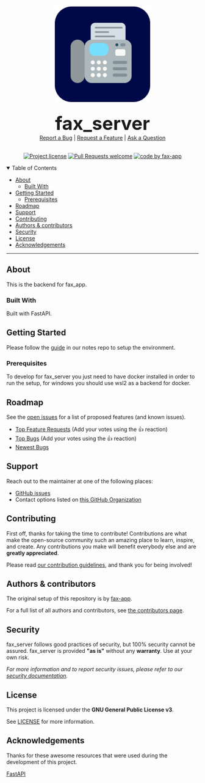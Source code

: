 <h1 align="center">
  <a href="https://github.com/fax-app/fax_server">
    <img src="docs/images/logo.svg" alt="Logo" width="250" height="250">
  </a>
</h1>

<div align="center">
  <b><font size="+20">fax_server</font></b>
  <br />
  <a href="https://github.com/fax-app/fax_server/issues/new?labels=bug&template=bug.md&title=[BUG]">Report a Bug</a>
  |
  <a href="https://github.com/fax-app/fax_server/issues/new?labels=feature&template=feature.md&title=[FEATURE]">Request a Feature</a>
  |
  <a href="https://github.com/fax-app/fax_server/issues/new?labels=question&template=support.md&title=[SUPPORT]">Ask a Question</a>
</div>

<div align="center">
<br />

[![Project license](https://img.shields.io/github/license/fax-app/fax_server)](LICENSE)
[![Pull Requests welcome](https://img.shields.io/badge/PRs-welcome-5042bc)](https://github.com/fax-app/fax_server/issues?q=is%3Aissue+is%3Aopen+label%3A%22help+wanted%22)
[![code by fax-app](https://img.shields.io/badge/code%20by-fax--group-green)](https://github.com/fax-app)

</div>

<details open="open">
<summary>Table of Contents</summary>

  - [About](#about)
    - [Built With](#built-with)
  - [Getting Started](#getting-started)
    - [Prerequisites](#prerequisites)
  - [Roadmap](#roadmap)
  - [Support](#support)
  - [Contributing](#contributing)
  - [Authors & contributors](#authors--contributors)
  - [Security](#security)
  - [License](#license)
  - [Acknowledgements](#acknowledgements)

</details>

---

## About

This is the backend for fax_app.

### Built With

Built with FastAPI.

## Getting Started

Please follow the [guide](https://github.com/fax-app/notes/blob/main/docker-setup.md) in our notes repo to setup the environment.

### Prerequisites

To develop for fax_server you just need to have docker installed in order to run the setup, for windows you should use wsl2 as a backend for docker.

## Roadmap

See the [open issues](https://github.com/fax-app/fax_server/issues) for a list of proposed features (and known issues).

- [Top Feature Requests](https://github.com/fax-app/fax_server/issues?q=label%3Aenhancement+is%3Aopen+sort%3Areactions-%2B1-desc) (Add your votes using the 👍 reaction)
- [Top Bugs](https://github.com/fax-app/fax_server/issues?q=is%3Aissue+is%3Aopen+label%3Abug+sort%3Areactions-%2B1-desc) (Add your votes using the 👍 reaction)
- [Newest Bugs](https://github.com/fax-app/fax_server/issues?q=is%3Aopen+is%3Aissue+label%3Abug)

## Support

Reach out to the maintainer at one of the following places:

- [GitHub issues](https://github.com/fax-app/fax_server/issues/new?labels=question&template=support.md&title=[SUPPORT])
- Contact options listed on [this GitHub Organization](https://github.com/fax-app)

## Contributing

First off, thanks for taking the time to contribute! Contributions are what make the open-source community such an amazing place to learn, inspire, and create. Any contributions you make will benefit everybody else and are **greatly appreciated**.

Please read [our contribution guidelines](docs/CONTRIBUTING.md), and thank you for being involved!

## Authors & contributors

The original setup of this repository is by [fax-app](https://github.com/fax-app).

For a full list of all authors and contributors, see [the contributors page](https://github.com/fax-app/fax_server/contributors).

## Security

fax_server follows good practices of security, but 100% security cannot be assured.
fax_server is provided **"as is"** without any **warranty**. Use at your own risk.

_For more information and to report security issues, please refer to our [security documentation](docs/SECURITY.md)._

## License

This project is licensed under the **GNU General Public License v3**.

See [LICENSE](LICENSE) for more information.

## Acknowledgements

Thanks for these awesome resources that were used during the development of this project.

[FastAPI](https://fastapi.tiangolo.com/)